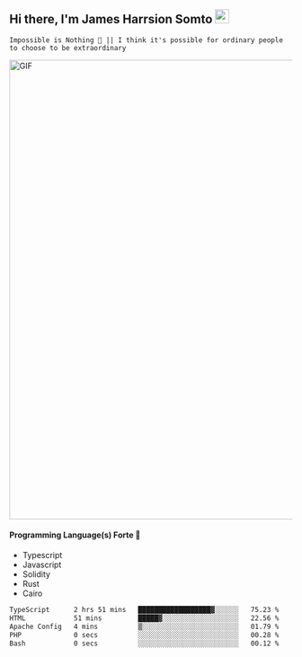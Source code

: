 ## Hi there, I'm James Harrsion Somto <img src="https://media.giphy.com/media/hvRJCLFzcasrR4ia7z/giphy.gif" width="25px">

`Impossible is Nothing 🚀 || I think it's possible for ordinary people to choose to be extraordinary`

 
<img align="center" alt="GIF" src="https://github.com/Gapur/Gapur/blob/master/coding.gif?raw=true" width="818px" height="818px" />


#### Programming Language(s) Forte 🚀
- Typescript
- Javascript
- Solidity
- Rust
- Cairo



<!--START_SECTION:waka-->

```txt
TypeScript      2 hrs 51 mins   ██████████████████▓░░░░░░   75.23 %
HTML            51 mins         █████▓░░░░░░░░░░░░░░░░░░░   22.56 %
Apache Config   4 mins          ▒░░░░░░░░░░░░░░░░░░░░░░░░   01.79 %
PHP             0 secs          ░░░░░░░░░░░░░░░░░░░░░░░░░   00.28 %
Bash            0 secs          ░░░░░░░░░░░░░░░░░░░░░░░░░   00.12 %
```

<!--END_SECTION:waka-->
<br />
<br />
<br />







